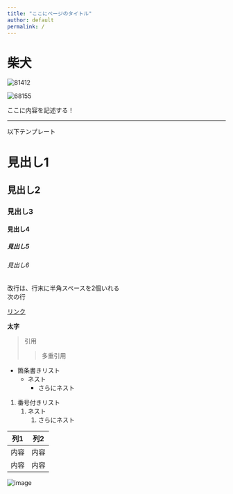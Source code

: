```yaml
---
title: "ここにページのタイトル"
author: default
permalink: /
---
```


# 柴犬
![81412](https://user-images.githubusercontent.com/104193478/164651360-d35421c2-daf3-49c8-a6da-74df23061b83.jpg)

![68155](https://user-images.githubusercontent.com/104193478/164652144-b69d12b0-a7bc-49b5-80ca-d3b05ee533b5.jpg)



ここに内容を記述する！

---

以下テンプレート

# 見出し1
## 見出し2
### 見出し3
#### 見出し4
##### 見出し5
###### 見出し6

改行は、行末に半角スペースを2個いれる  
次の行

[リンク](https://www.google.co.jp/)

**太字**

> 引用
>> 多重引用


- 箇条書きリスト
  - ネスト
    - さらにネスト


1. 番号付きリスト
   1. ネスト
      1. さらにネスト

  
| 列1  | 列2  |
|-----|-----|
| 内容  | 内容  |
| 内容  | 内容  |

![image](/220422_GitHubPages/assets/images/logo-150.png)
